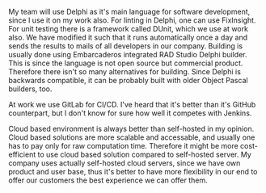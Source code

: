 My team will use Delphi as it's main language for software development, since I use it on my work also. For linting in Delphi, one can use FixInsight. For unit testing there is a framework called DUnit, which we use at work also. We have modified it such that it runs automatically once a day and sends the results to mails of all developers in our company. Building is usually done using Embarcaderos integrated RAD Studio Delphi builder. This is since the language is not open source but commercial product. Therefore there isn't so many alternatives for building. Since Delphi is backwards compatible, it can be probably built with older Object Pascal builders, too.

At work we use GitLab for CI/CD. I've heard that it's better than it's GitHub counterpart, but I don't know for sure how well it competes with Jenkins.

Cloud based environment is always better than self-hosted in my opinion. Cloud based solutions are more scalable and accessable, and usually one has to pay only for raw computation time. Therefore it might be more cost-efficient to use cloud based solution compared to self-hosted server. My company uses actually self-hosted cloud servers, since we have own product and user base, thus it's better to have more flexibility in our end to offer our customers the best experience we can offer them.